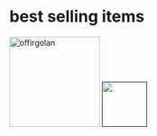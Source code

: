 # best selling items

[//]: contributor-faces

<a href="https://github.com/offirgolan"><img src="https://avatars2.githubusercontent.com/u/575938?v=4" title="offirgolan" width="160" height="160"></a>
<a href=""><img src="https://" title="" width="80" height="80"></a>


[//]: contributor-faces
